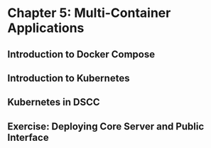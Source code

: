 # Chapter 5: Multi-Container Applications

## Introduction to Docker Compose

## Introduction to Kubernetes

## Kubernetes in DSCC

## Exercise: Deploying Core Server and Public Interface